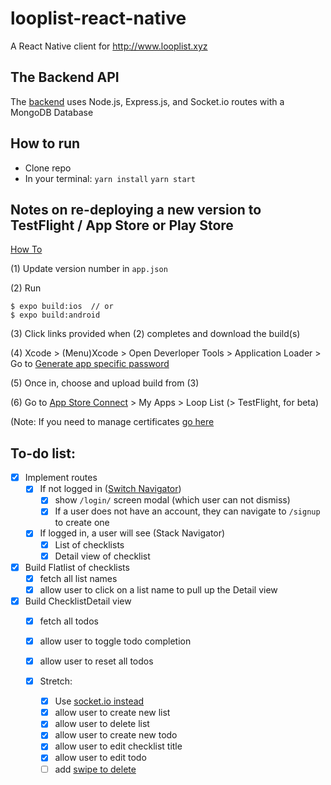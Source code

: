 # looplist-react-native
A React Native client for http://www.looplist.xyz

## The Backend API
The [backend](https://github.com/nsafai/looplist) uses Node.js, Express.js, and Socket.io routes with a MongoDB Database

## How to run
- Clone repo
- In your terminal:
`yarn install`
`yarn start`

## Notes on re-deploying a new version to TestFlight / App Store or Play Store
[How To](https://codeburst.io/how-to-deploy-a-create-react-native-app-to-the-appstore-229a8fa36fb1)

(1) Update version number in `app.json`

(2)
Run
```
$ expo build:ios  // or
$ expo build:android
```

(3) Click links provided when (2) completes and download the build(s)

(4) Xcode > (Menu)Xcode > Open Deverloper Tools > Application Loader > Go to [Generate app specific password](https://appleid.apple.com/)

(5) Once in, choose and upload build from (3) 

(6) Go to [App Store Connect](https://appstoreconnect.apple.com/) > My Apps > Loop List (> TestFlight, for beta)

(Note: If you need to manage certificates [go here](https://developer.apple.com/account/ios/profile/)

## To-do list:
- [x] Implement routes
  - [x] If not logged in ([Switch Navigator](https://reactnavigation.org/docs/en/auth-flow.html))
    - [x] show `/login/` screen modal (which user can not dismiss)
    - [x] If a user does not have an account, they can navigate to `/signup` to create one

  - [x] If logged in, a user will see (Stack Navigator)
    - [x] List of checklists
    - [x] Detail view of checklist 
    
- [x] Build Flatlist of checklists
    - [x] fetch all list names
    - [x] allow user to click on a list name to pull up the Detail view
    
- [x] Build ChecklistDetail view
    - [x] fetch all todos
    - [x] allow user to toggle todo completion
    - [x] allow user to reset all todos
    
    - [x] Stretch:
      - [x] Use [socket.io instead](https://hackernoon.com/a-simple-messaging-app-with-react-native-and-socket-io-e1cae3df7bda)
      - [x] allow user to create new list
      - [x] allow user to delete list
      - [x] allow user to create new todo
      - [x] allow user to edit checklist title
      - [x] allow user to edit todo
      - [ ] add [swipe to delete](https://medium.com/@bdougie/adding-swipe-to-delete-in-react-native-cfa85a5f5a31)